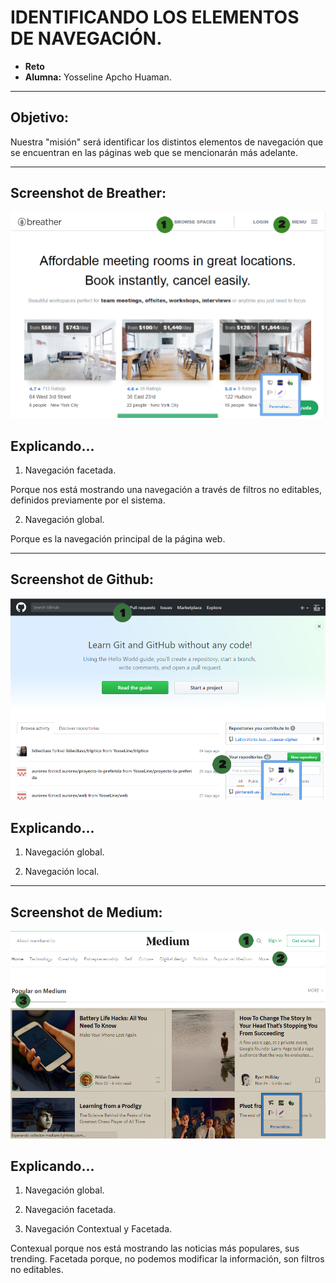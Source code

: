 # IDENTIFICANDO LOS ELEMENTOS DE NAVEGACIÓN.

* **Reto**
* **Alumna:** Yosseline Apcho Huaman.

***

## Objetivo:

 Nuestra "misión" será identificar los distintos elementos de navegación que se encuentran en las páginas web que se mencionarán más adelante.

***

## Screenshot de Breather:

![BREATHER](assets/imgs/breather.png)

## Explicando...

1.  Navegación facetada.

Porque nos está mostrando una navegación a través de filtros no editables, definidos previamente por el sistema.

2. Navegación global.

Porque es la navegación principal de la página web.

***

## Screenshot de Github:

![GITHUB](assets/imgs/github.png)

## Explicando...

1. Navegación global.

2. Navegación local.

***

## Screenshot de Medium:

![MEDIUM](assets/imgs/medium.png)

## Explicando...

1. Navegación global.

2. Navegación facetada.

3. Navegación Contextual y Facetada.

Contexual porque nos está mostrando las noticias más populares, sus trending. Facetada porque, no podemos modificar la información, son filtros no editables.

